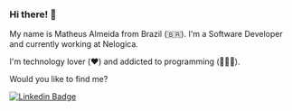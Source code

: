 ### Hi there! 🤙

My name is Matheus Almeida from Brazil (🇧🇷). I'm a Software Developer and currently working at Nelogica. 

I'm technology lover (❤️) and addicted to programming (👨🏻‍💻).

Would you like to find me?

[![Linkedin Badge](https://img.shields.io/badge/-LinkedIn-blue?style=flat-square&logo=Linkedin&logoColor=white&link=https://www.linkedin.com/in/matheus-almeida-3b8542176)](https://www.linkedin.com/in/matheus-almeida-3b8542176)

